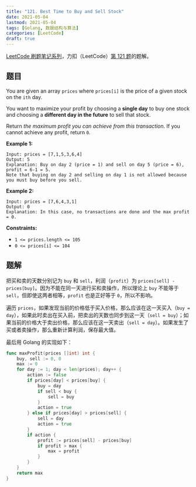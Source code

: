 ```yaml
---
title: "121. Best Time to Buy and Sell Stock"
date: 2021-05-04
lastmod: 2021-05-04
tags: [Golang, 数据结构与算法]
categories: [LeetCode]
draft: true
---
```


[LeetCode 刷题笔记系列](/posts/leetcode/leetcode)，力扣（LeetCode）[第 121 题](https://leetcode-cn.com/problems/best-time-to-buy-and-sell-stock)的题解。

<!--more-->

## 题目

You are given an array `prices` where `prices[i]` is the price of a given stock on the `ith` day.

You want to maximize your profit by choosing a **single day** to buy one stock and choosing a **different day in the future** to sell that stock.

Return _the maximum profit you can achieve from this transaction_. If you cannot achieve any profit, return `0`.

**Example 1:**

```text
Input: prices = [7,1,5,3,6,4]
Output: 5
Explanation: Buy on day 2 (price = 1) and sell on day 5 (price = 6), profit = 6-1 = 5.
Note that buying on day 2 and selling on day 1 is not allowed because you must buy before you sell.
```

**Example 2:**

```text
Input: prices = [7,6,4,3,1]
Output: 0
Explanation: In this case, no transactions are done and the max profit = 0.
```

**Constraints:**

- `1 <= prices.length <= 105`
- `0 <= prices[i] <= 104`

## 题解

把买和卖的天数分别记为 `buy` 和 `sell`，利润（`profit`）为 `prices[sell] - prices[buy]`。因为不能在同一天进行买和卖操作，所以理论上 `buy` 不能等于 `sell`，但即使这两者相等，`profit` 也是正好等于 `0`，所以不影响。

遍历 `prices`，如果发现当前的价格低于买入价格，那么应该在这一天买入（`buy = day`），如果此时卖出在买入前，把卖出的天数也同步到这一天（`sell = buy`）；如果当前的价格大于卖出价格，那么应该在这一天卖出（`sell = day`）。如果发生了买或者卖操作，那么重新计算利润，保存最大值。

最后用 Golang 的实现如下：

```go
func maxProfit(prices []int) int {
    buy, sell := 0, 0
    max := 0
    for day := 1; day < len(prices); day++ {
        action := false
        if prices[day] < prices[buy] {
            buy = day
            if sell < buy {
                sell = buy
            }
            action = true
        } else if prices[day] > prices[sell] {
            sell = day
            action = true
        }
        if action {
            profit := prices[sell] - prices[buy]
            if profit > max {
                max = profit
            }
        }
    }
    return max
}
```
